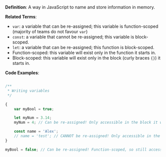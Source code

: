 
**Definition**: A way in JavaScript to name and store information in memory.

**Related Terms**:
* `var`: a variable that can be re-assigned; this variable is function-scoped (majority of teams do not favour `var`)
* `const`: a variable that cannot be re-assigned; this variable is block-scoped.
* `let`: a variable that can be re-assigned; this function is block-scoped.
* Function-scoped: this variable will exist only in the function it starts in.
* Block-scoped: this variable will exist only in the block (curly braces `{}`) it starts in.

**Code Examples**:
```js

/**
 * Writing variables
 */

{
	var myBool = true;

	let myNum = 3.14;
	myNum = 4; // Can be re-assigned! Only accessible in the block it was defined in.

	const name = 'Alex';
	// name = 'test'; // CANNOT be re-assigned! Only accessible in the block it was defined in.
}

myBool = false; // Can be re-assigned! Function-scoped, so still accessible!



```
